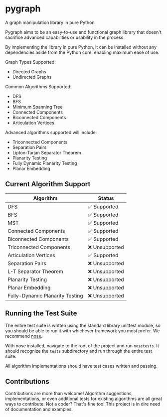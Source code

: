 # pygraph
A graph manipulation library in pure Python

Pygraph aims to be an easy-to-use and functional graph library that doesn't sacrifice advanced capabilities or usability in the process.

By implementing the library in pure Python, it can be installed without any dependencies aside from the Python core, enabling maximum ease of use.

Graph Types Supported:
* Directed Graphs
* Undirected Graphs

Common Algorithms Supported:
* DFS
* BFS
* Minimum Spanning Tree
* Connected Components
* Biconnected Components
* Articulation Vertices

Advanced algorithms supported will include:
* Triconnected Components
* Separation Pairs
* Lipton-Tarjan Separator Theorem
* Planarity Testing
* Fully Dynamic Planarity Testing
* Planar Embedding

## Current Algorithm Support
Algorithm | Status
--------- | ------
DFS | :white_check_mark: Supported
BFS | :white_check_mark: Supported
MST | :white_check_mark: Supported
Connected Components | :white_check_mark: Supported
Biconnected Components | :white_check_mark: Supported
Triconnected Components | :x: Unsupported
Articulation Vertices | :white_check_mark: Supported
Separation Pairs | :x: Unsupported
L-T Separator Theorem | :x: Unsupported
Planarity Testing | :x: Unsupported
Planar Embedding | :x: Unsupported
Fully-Dynamic Planarity Testing | :x: Unsupported


## Running the Test Suite
The entire test suite is written using the standard library unittest module, so you should be able to run it with whichever framework you most prefer. We recommend [nose](http://nose.readthedocs.io/).

With nose installed, navigate to the root of the project and run `nosetests`. It should recognize the `tests` subdirectory and run through the entire test suite.

All algorithm implementations should have test cases written and passing.


## Contributions
Contributions are more than welcome! Algorithm suggestions, implementations, or even additional tests for existing algorithms are all great ways to contribute. Not a coder? That's fine too! This project is in dire need of documentation and examples.
